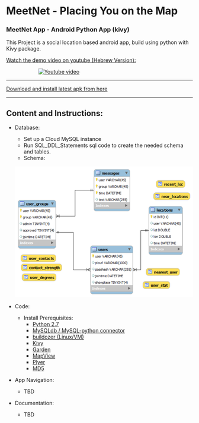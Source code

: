 # MeetNet - Placing You on the Map
### MeetNet App - Android Python App (kivy)

This Project is a social location based android app, build using python with Kivy package.

[Watch the demo video on youtube (Hebrew Version):](http://www.youtube.com/watch?v=NPrxFyA1Ew8)

&nbsp;&nbsp;&nbsp;&nbsp;&nbsp;&nbsp;&nbsp;&nbsp;&nbsp;&nbsp;&nbsp;&nbsp;&nbsp;&nbsp;&nbsp;&nbsp;&nbsp;&nbsp;&nbsp;&nbsp;&nbsp;
[![Youtube video](http://img.youtube.com/vi/NPrxFyA1Ew8/0.jpg)](http://www.youtube.com/watch?v=NPrxFyA1Ew8 "MeetNet")

<hr>

[Download and install latest apk from here](https://github.com/dimgold/MeetNet/blob/master/MeetNet-1.1-debug.apk)

<hr>

## Content and Instructions:
* Database:
  * Set up a Cloud MySQL instance
  * Run SQL_DDL_Statements sql code to create the needed schema and tables.
  * Schema:
  
  
  ![DB schema](https://github.com/dimgold/MeetNet/blob/master/schema.jpg)
  
* Code:
  * Install Prerequisites:
    * [Python 2.7](https://www.continuum.io/downloads)
    * [MySQLdb / MySQL-python connector](http://mysql-python.sourceforge.net/MySQLdb.html)
    * [buildozer (Linux/VM)](https://buildozer.readthedocs.io/en/latest/)
    * [Kivy](https://kivy.org/#home)
    * [Garden](https://kivy.org/docs/api-kivy.garden.html)
    * [MapView](https://mapview.readthedocs.io/en/latest/)
    * [Plyer](https://plyer.readthedocs.io/en/latest/)
    * [MD5](https://docs.python.org/2/library/md5.html)
    
* App Navigation:
  * TBD
* Documentation:
  * TBD

